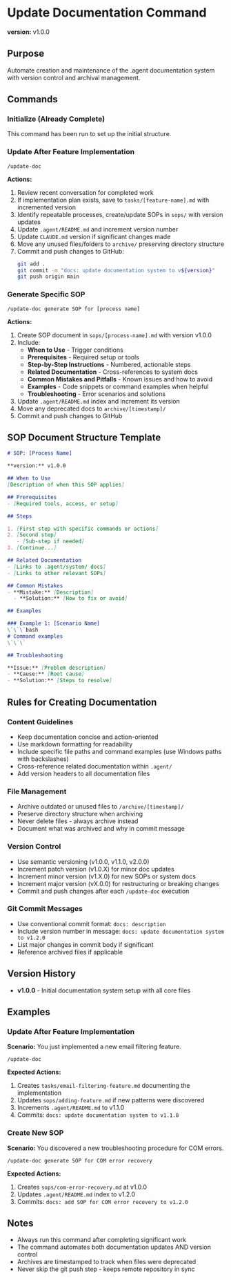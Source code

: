 # Update Documentation Command

**version:** v1.0.0

## Purpose
Automate creation and maintenance of the .agent documentation system with version control and archival management.

## Commands

### Initialize (Already Complete)
This command has been run to set up the initial structure.

### Update After Feature Implementation
```
/update-doc
```

**Actions:**
1. Review recent conversation for completed work
2. If implementation plan exists, save to `tasks/[feature-name].md` with incremented version
3. Identify repeatable processes, create/update SOPs in `sops/` with version updates
4. Update `.agent/README.md` and increment version number
5. Update `CLAUDE.md` version if significant changes made
6. Move any unused files/folders to `archive/` preserving directory structure
7. Commit and push changes to GitHub:
   ```bash
   git add .
   git commit -m "docs: update documentation system to v${version}"
   git push origin main
   ```

### Generate Specific SOP
```
/update-doc generate SOP for [process name]
```

**Actions:**
1. Create SOP document in `sops/[process-name].md` with version v1.0.0
2. Include:
   - **When to Use** - Trigger conditions
   - **Prerequisites** - Required setup or tools
   - **Step-by-Step Instructions** - Numbered, actionable steps
   - **Related Documentation** - Cross-references to system docs
   - **Common Mistakes and Pitfalls** - Known issues and how to avoid
   - **Examples** - Code snippets or command examples when helpful
   - **Troubleshooting** - Error scenarios and solutions
3. Update `.agent/README.md` index and increment its version
4. Move any deprecated docs to `archive/[timestamp]/`
5. Commit and push changes to GitHub

## SOP Document Structure Template

```markdown
# SOP: [Process Name]

**version:** v1.0.0

## When to Use
[Description of when this SOP applies]

## Prerequisites
- [Required tools, access, or setup]

## Steps

1. [First step with specific commands or actions]
2. [Second step]
   - [Sub-step if needed]
3. [Continue...]

## Related Documentation
- [Links to .agent/system/ docs]
- [Links to other relevant SOPs]

## Common Mistakes
- **Mistake:** [Description]
  - **Solution:** [How to fix or avoid]

## Examples

### Example 1: [Scenario Name]
\`\`\`bash
# Command examples
\`\`\`

## Troubleshooting

**Issue:** [Problem description]
- **Cause:** [Root cause]
- **Solution:** [Steps to resolve]
```

## Rules for Creating Documentation

### Content Guidelines
- Keep documentation concise and action-oriented
- Use markdown formatting for readability
- Include specific file paths and command examples (use Windows paths with backslashes)
- Cross-reference related documentation within `.agent/`
- Add version headers to all documentation files

### File Management
- Archive outdated or unused files to `/archive/[timestamp]/`
- Preserve directory structure when archiving
- Never delete files - always archive instead
- Document what was archived and why in commit message

### Version Control
- Use semantic versioning (v1.0.0, v1.1.0, v2.0.0)
- Increment patch version (v1.0.X) for minor doc updates
- Increment minor version (v1.X.0) for new SOPs or system docs
- Increment major version (vX.0.0) for restructuring or breaking changes
- Commit and push changes after each `/update-doc` execution

### Git Commit Messages
- Use conventional commit format: `docs: description`
- Include version number in message: `docs: update documentation system to v1.2.0`
- List major changes in commit body if significant
- Reference archived files if applicable

## Version History

- **v1.0.0** - Initial documentation system setup with all core files

## Examples

### Update After Feature Implementation

**Scenario:** You just implemented a new email filtering feature.

```
/update-doc
```

**Expected Actions:**
1. Creates `tasks/email-filtering-feature.md` documenting the implementation
2. Updates `sops/adding-feature.md` if new patterns were discovered
3. Increments `.agent/README.md` to v1.1.0
4. Commits: `docs: update documentation system to v1.1.0`

### Create New SOP

**Scenario:** You discovered a new troubleshooting procedure for COM errors.

```
/update-doc generate SOP for COM error recovery
```

**Expected Actions:**
1. Creates `sops/com-error-recovery.md` at v1.0.0
2. Updates `.agent/README.md` index to v1.2.0
3. Commits: `docs: add SOP for COM error recovery to v1.2.0`

## Notes

- Always run this command after completing significant work
- The command automates both documentation updates AND version control
- Archives are timestamped to track when files were deprecated
- Never skip the git push step - keeps remote repository in sync
